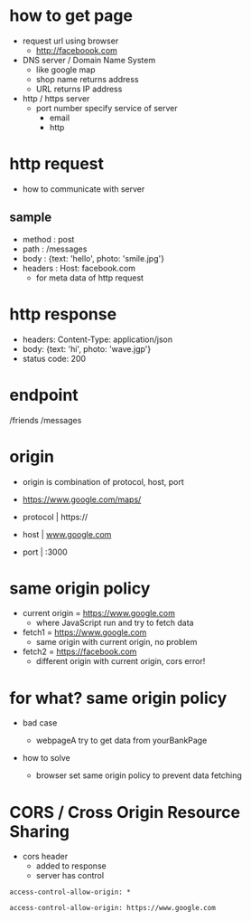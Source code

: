# how to get page

- request url using browser
  - http://faceboook.com
- DNS server / Domain Name System
  - like google map
  - shop name returns address
  - URL returns IP address
- http / https server
  - port number specify service of server
    - email
    - http

# http request

- how to communicate with server

## sample

- method : post
- path : /messages
- body : {text: 'hello', photo: 'smile.jpg'}
- headers : Host: facebook.com
  - for meta data of http request

# http response

- headers: Content-Type: application/json
- body: {text: 'hi', photo: 'wave.jgp'}
- status code: 200

# endpoint

/friends
/messages

# origin

- origin is combination of protocol, host, port

- https://www.google.com/maps/
- protocol | https://
- host | www.google.com
- port | :3000

# same origin policy

- current origin = https://www.google.com
  - where JavaScript run and try to fetch data
- fetch1 = https://www.google.com
  - same origin with current origin, no problem
- fetch2 = https://facebook.com
  - different origin with current origin, cors error!

# for what? same origin policy

- bad case

  - webpageA try to get data from yourBankPage

- how to solve
  - browser set same origin policy to prevent data fetching

# CORS / Cross Origin Resource Sharing

- cors header
  - added to response
  - server has control

```
access-control-allow-origin: *
```

```
access-control-allow-origin: https://www.google.com
```
